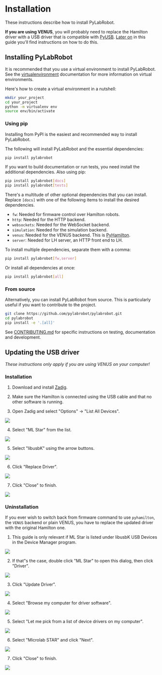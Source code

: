 # Installation

These instructions describe how to install PyLabRobot.

**If you are using VENUS**, you will probably need to replace the Hamilton driver with a USB driver that is compatible with [PyUSB](https://github.com/pyusb/pyusb). [Later on](#updating-the-usb-driver) in this guide you'll find instructions on how to do this.

## Installing PyLabRobot

It is recommended that you use a virtual environment to install PyLabRobot. See the [virtualenvironment](https://virtualenv.pypa.io/en/latest/) documentation for more information on virtual environments.

Here's how to create a virtual environment in a nutshell:

```bash
mkdir your_project
cd your_project
python -m virtualenv env
source env/bin/activate
```

### Using pip

Installing from PyPI is the easiest and recommended way to install PyLabRobot.

The following will install PyLabRobot and the essential dependencies:

```bash
pip install pylabrobot
```

If you want to build documentation or run tests, you need install the additional
dependencies. Also using pip:

```bash
pip install pylabrobot[docs]
pip install pylabrobot[tests]
```

There's a multitude of other optional dependencies that you can install. Replace `[docs]` with one of the following items to install the desired dependencies.

- `fw`: Needed for firmware control over Hamilton robots.
- `http`: Needed for the HTTP backend.
- `websockets`: Needed for the WebSocket backend.
- `simulation`: Needed for the simulation backend.
- `venus`: Needed for the VENUS backend. This is
  [PyHamilton](https://github.com/dgretton/pyhamilton).
- `server`: Needed for LH server, an HTTP front end to LH.

To install multiple dependencies, separate them with a comma:

```bash
pip install pylabrobot[fw,server]
```

Or install all dependencies at once:

```bash
pip install pylabrobot[all]
```

### From source

Alternatively, you can install PyLabRobot from source. This is particularly useful if you want to contribute to the project.

```bash
git clone https://github.com/pylabrobot/pylabrobot.git
cd pylabrobot
pip install -e '.[all]'
```

See [CONTRIBUTING.md](https://github.com/PyLabRobot/pylabrobot/blob/main/CONTRIBUTING.md) for specific instructions on testing, documentation and development.

## Updating the USB driver

_These instructions only apply if you are using VENUS on your computer!_

### Installation

1. Download and install [Zadig](https://zadig.akeo.ie).

2. Make sure the Hamilton is connected using the USB cable and that no other software is running.

3. Open Zadig and select "Options" -> "List All Devices".

![](./img/installation/install-1.png)

4. Select "ML Star" from the list.

![](./img/installation/install-2.png)

5. Select "libusbK" using the arrow buttons.

![](./img/installation/install-3.png)

6. Click "Replace Driver".

![](./img/installation/install-4.png)

7. Click "Close" to finish.

![](./img/installation/install-5.png)

### Uninstallation

If you ever wish to switch back from firmware command to use `pyhamilton`, the `VENUS` backend or plain VENUS, you have to replace the updated driver with the original Hamilton one.

1. This guide is only relevant if ML Star is listed under libusbK USB Devices in the Device Manager program.

![](./img/installation/uninstall-1.png)

2. If that"s the case, double click "ML Star" to open this dialog, then click "Driver".

![](./img/installation/uninstall-2.png)

3. Click "Update Driver".

![](./img/installation/uninstall-3.png)

4. Select "Browse my computer for driver software".

![](./img/installation/uninstall-4.png)

5. Select "Let me pick from a list of device drivers on my computer".

![](./img/installation/uninstall-5.png)

6. Select "Microlab STAR" and click "Next".

![](./img/installation/uninstall-6.png)

7. Click "Close" to finish.

![](./img/installation/uninstall-7.png)
